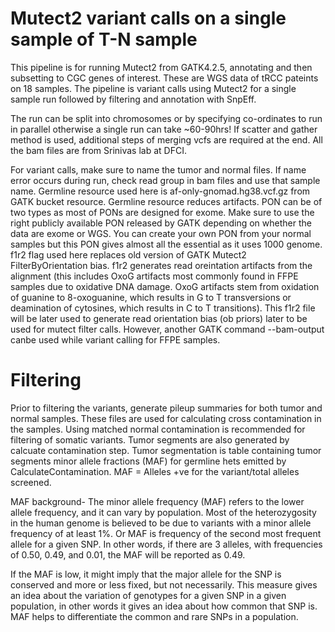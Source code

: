 
# Mutect2 variant calls on a single sample of T-N sample

This pipeline is for running Mutect2 from GATK4.2.5, annotating and then subsetting to CGC genes of interest. These are WGS data of tRCC pateints on 18 samples. The pipeline is variant calls using Mutect2 for a single sample run followed by filtering and annotation with SnpEff.

The run can be split into chromosomes or by specifying co-ordinates to run in parallel otherwise a single run can take ~60-90hrs! If scatter and gather method is used, additional steps of merging vcfs are required at the end. All the bam files are from Srinivas lab at DFCI. 

For variant calls, make sure to name the tumor and normal files. If name error occurs during run, check read group in bam files and use that sample name. Germline resource used here is af-only-gnomad.hg38.vcf.gz from GATK bucket resource. Germline resource reduces artifacts. PON can be of two types as most of PONs are designed for exome. Make sure to use the right publicly available PON released by GATK depending on whether the data are exome or WGS. You can create your own PON from your normal samples but this PON gives almost all the essential as it uses 1000 genome. 
f1r2 flag used here replaces old version of GATK Mutect2 FilterByOrientation bias. f1r2 generates read oreintation artifacts from the alignment (this includes OxoG artifacts most commonly found in FFPE samples due to oxidative DNA damage. OxoG artifacts stem from oxidation of guanine to 8-oxoguanine, which results in G to T transversions or deamination of cytosines, which results in C to T transitions). This f1r2 file will be later used to generate read orientation bias (ob priors) later to be used for mutect filter calls. However, another GATK command --bam-output canbe used while variant calling for FFPE samples.

# Filtering

Prior to filtering the variants, generate pileup summaries for both tumor and normal samples. These files are used for calculating cross contamination in the samples. Using matched normal contamination is recommended for filtering of somatic variants. Tumor segments are also generated by calcuate contamination step. Tumor segmentation is table containing tumor segments minor allele fractions (MAF) for germline hets emitted by CalculateContamination. MAF = Alleles +ve for the variant/total alleles screened. 

MAF background- The minor allele frequency (MAF) refers to the lower allele frequency, and it can vary by population. Most of the heterozygosity in the human genome is believed to be due to variants with a minor allele frequency of at least 1%.
Or MAF is frequency of the second most frequent allele for a given SNP. In other words, if there are 3 alleles, with frequencies of 0.50, 0.49, and 0.01, the MAF will be reported as 0.49.

If the MAF is low, it might imply that the major allele for the SNP is conserved and more or less fixed, but not necessarily. This measure gives an idea about the variation of genotypes for a given SNP in a given population, in other words it gives an idea about how common that SNP is. MAF helps to differentiate the common and rare SNPs in a population.
